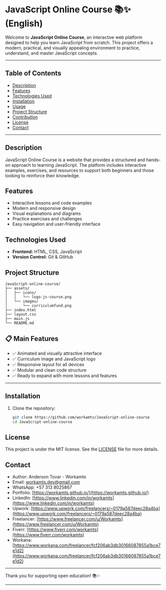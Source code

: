 # JavaScript Online Course 📚✨ (English)

Welcome to **JavaScript Online Course**, an interactive web platform designed to help you learn JavaScript from scratch. This project offers a modern, practical, and visually appealing environment to practice, understand, and master JavaScript concepts.

---

## Table of Contents

- [Description](#description)
- [Features](#features)
- [Technologies Used](#technologies-used)
- [Installation](#installation)
- [Usage](#usage)
- [Project Structure](#project-structure)
- [Contribution](#contribution)
- [License](#license)
- [Contact](#contact)

---

## Description

JavaScript Online Course is a website that provides a structured and hands-on approach to learning JavaScript. The platform includes interactive examples, exercises, and resources to support both beginners and those looking to reinforce their knowledge.

## Features

- Interactive lessons and code examples
- Modern and responsive design
- Visual explanations and diagrams
- Practice exercises and challenges
- Easy navigation and user-friendly interface

## Technologies Used

- **Frontend:** HTML, CSS, JavaScript
- **Version Control:** Git & GitHub

## Project Structure

```
JavaScript-online-course/
├── assets/
│   ├── icons/
│   │   └── logo-js-course.png
│   └── images/
│       └── curriculumfund.png
├── index.html
├── layout.css
├── main.js
└── README.md
```

## 📋 Main Features

- ✅ Animated and visually attractive interface
- ✅ Curriculum image and JavaScript logo
- ✅ Responsive layout for all devices
- ✅ Modular and clean code structure
- ✅ Ready to expand with more lessons and features

---

## Installation

1. Clone the repository:
   ```bash
   git clone https://github.com/workamts/JavaScript-online-course
   cd JavaScript-online-course
   ```

## License

This project is under the MIT license. See the [LICENSE](LICENSE) file for more details.

## Contact

- Author: Anderson Tovar - Workamts
- Email: workamts.dev@gmail.com
- WhatsApp: +57 313 8025867
- Portfolio: [https://workamts.github.io/](https://workamts.github.io/)
- LinkedIn: [https://www.linkedin.com/in/workamts](https://www.linkedin.com/in/workamts)
- Upwork: [https://www.upwork.com/freelancers/~0179a587deec28a4ba](https://www.upwork.com/freelancers/~0179a587deec28a4ba)
- Freelancer: [https://www.freelancer.com/u/Workamts](https://www.freelancer.com/u/Workamts)
- Fiverr: [https://www.fiverr.com/workamts](https://www.fiverr.com/workamts)
- Workana: [https://www.workana.com/freelancer/fcf206ab3db30166087855a1bce7e1d2](https://www.workana.com/freelancer/fcf206ab3db30166087855a1bce7e1d2)

---

Thank you for supporting open education! 📚✨

---
